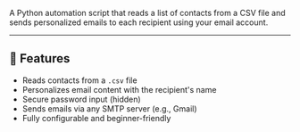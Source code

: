 A Python automation script that reads a list of contacts from a CSV file and sends personalized emails to each recipient using your email account.

---

## 🚀 Features

- Reads contacts from a `.csv` file
- Personalizes email content with the recipient's name
- Secure password input (hidden)
- Sends emails via any SMTP server (e.g., Gmail)
- Fully configurable and beginner-friendly


